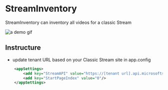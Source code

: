 # StreamInventory

StreamInventory can inventory all videos for a classic Stream

![a demo gif](./demo.gif "Demo")

## Instructure

* update tenant URL based on your Classic Stream site in app.config
```XML
    <appSettings>
        <add key="StreamAPI" value="https://[tenant url].api.microsoftstream.com"/>
        <add key="StartPageIndex" value="0"/>
    </appSettings>
```


